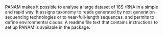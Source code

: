 PANAM makes it possible to analyse a large dataset of 18S rRNA in a simple and rapid way. It assigns taxonomy to reads generated by next generation sequencing technologies or to near-full-length sequences, and permits to define environmental clades.
A readme file text that contains instructions to set up PANAM is available in the package.